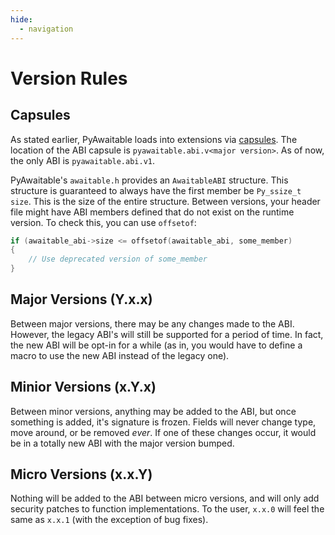 ```yaml
---
hide:
  - navigation
---
```


# Version Rules

## Capsules

As stated earlier, PyAwaitable loads into extensions via [capsules](https://docs.python.org/3/extending/extending.html#using-capsules). The location of the ABI capsule is `pyawaitable.abi.v<major version>`. As of now, the only ABI is `pyawaitable.abi.v1`.

PyAwaitable's `awaitable.h` provides an `AwaitableABI` structure. This structure is guaranteed to always have the first member be `Py_ssize_t size`. This is the size of the entire structure. Between versions, your header file might have ABI members defined that do not exist on the runtime version. To check this, you 
can use `offsetof`:

```c
if (awaitable_abi->size <= offsetof(awaitable_abi, some_member)
{
    // Use deprecated version of some_member
}
```

## Major Versions (Y.x.x)

Between major versions, there may be any changes made to the ABI. However, the legacy ABI's will still be supported for a period of time. In fact, the new ABI will be opt-in for a while (as in, you would have to define a macro to use the new ABI instead of the legacy one).

## Minior Versions (x.Y.x)

Between minor versions, anything may be added to the ABI, but once something is added, it's signature is frozen. Fields will never change type, move around, or be removed *ever*. If one of these changes occur, it would be in a totally new ABI with the major version bumped.

## Micro Versions (x.x.Y)

Nothing will be added to the ABI between micro versions, and will only add security patches to function implementations. To the user, `x.x.0` will feel the same as `x.x.1` (with the exception of bug fixes).
